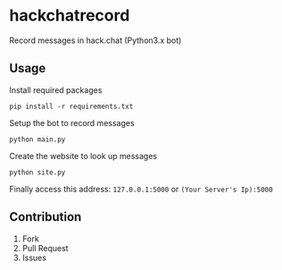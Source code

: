 # hackchatrecord
Record messages in hack.chat
(Python3.x bot)

## Usage
Install required packages
```text
pip install -r requirements.txt
```

Setup the bot to record messages
```text
python main.py
```

Create the website to look up messages
```text
python site.py
```

Finally access this address: 
`127.0.0.1:5000` or `(Your Server's Ip):5000`

## Contribution
1. Fork
2. Pull Request
3. Issues
